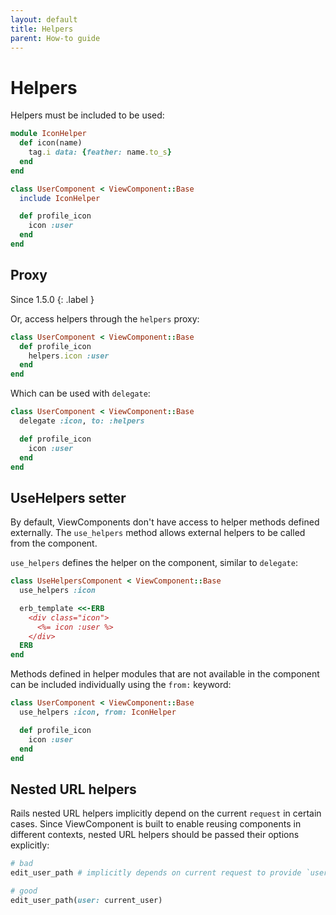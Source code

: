 ```yaml
---
layout: default
title: Helpers
parent: How-to guide
---
```


# Helpers

Helpers must be included to be used:

```ruby
module IconHelper
  def icon(name)
    tag.i data: {feather: name.to_s}
  end
end

class UserComponent < ViewComponent::Base
  include IconHelper

  def profile_icon
    icon :user
  end
end
```

## Proxy

Since 1.5.0
{: .label }

Or, access helpers through the `helpers` proxy:

```ruby
class UserComponent < ViewComponent::Base
  def profile_icon
    helpers.icon :user
  end
end
```

Which can be used with `delegate`:

```ruby
class UserComponent < ViewComponent::Base
  delegate :icon, to: :helpers

  def profile_icon
    icon :user
  end
end
```

## UseHelpers setter

By default, ViewComponents don't have access to helper methods defined externally. The `use_helpers` method allows external helpers to be called from the component.

`use_helpers` defines the helper on the component, similar to `delegate`:

```ruby
class UseHelpersComponent < ViewComponent::Base
  use_helpers :icon

  erb_template <<-ERB
    <div class="icon">
      <%= icon :user %>
    </div>
  ERB
end
```

Methods defined in helper modules that are not available in the component can be included individually using the `from:` keyword:

```ruby
class UserComponent < ViewComponent::Base
  use_helpers :icon, from: IconHelper

  def profile_icon
    icon :user
  end
end
```

## Nested URL helpers

Rails nested URL helpers implicitly depend on the current `request` in certain cases. Since ViewComponent is built to enable reusing components in different contexts, nested URL helpers should be passed their options explicitly:

```ruby
# bad
edit_user_path # implicitly depends on current request to provide `user`

# good
edit_user_path(user: current_user)
```
